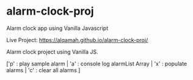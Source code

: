 # alarm-clock-proj
Alarm clock app using Vanilla Javascript

Live Project: https://alqamah.github.io/alarm-clock-proj/

Alarm clock project using Vanilla JS. 

['p' : play sample alarm |
'a' : console log alarmList Array |
'x' : populate alarms |
'c' : clear all alarms ]
